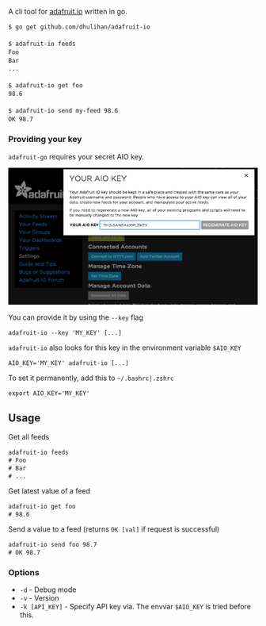 A cli tool for [adafruit.io](https://adafruit.io) written in go.

```bash
$ go get github.com/dhulihan/adafruit-io

$ adafruit-io feeds
Foo
Bar
...

$ adafruit-io get foo
98.6

$ adafruit-io send my-feed 98.6
OK 98.7 	
```

### Providing your key

`adafruit-go` requires your secret AIO key. 

![](key.jpg)

You can provide it by using the `--key` flag

	adafruit-io --key 'MY_KEY' [...]

`adafruit-io` also looks for this key in the environment variable `$AIO_KEY`

	AIO_KEY='MY_KEY' adafruit-io [...]

To set it permanently, add this to `~/.bashrc|.zshrc`

	export AIO_KEY='MY_KEY'

## Usage

Get all feeds

	adafruit-io feeds
	# Foo
	# Bar
	# ...

Get latest value of a feed

	adafruit-io get foo
	# 98.6

Send a value to a feed (returns `OK [val]` if request is successful)

	adafruit-io send foo 98.7
	# OK 98.7 	

### Options

* `-d` - Debug mode
* `-v` - Version 
* `-k [API_KEY]` - Specify API key via. The envvar `$AIO_KEY` is tried before this.